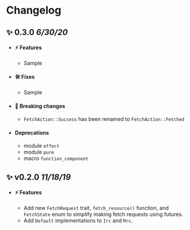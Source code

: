 # Changelog

<!-- START TEMPLATE

## ✨ **VERSION** *(DATE)*

- #### ⚡️ Features
  - Sample
- #### 🛠 Fixes
  - Sample
- #### 🚨 Breaking changes
  - Sample

END TEMPLATE-->

## ✨ **0.3.0** *6/30/20*

- #### ⚡️ Features
  - Sample
- #### 🛠 Fixes
  - Sample
- #### 🚨 Breaking changes
  - `FetchAction::Success` has been renamed to `FetchAction::Fetched`
- #### Deprecations
  - module `effect`
  - module `pure`
  - macro `function_component`

## ✨ **v0.2.0** *11/18/19*
- #### ⚡️ Features
  - Add new `FetchRequest` trait, `fetch_resource()` function, and `FetchState` enum 
  to simplify making fetch requests using futures.
  - Add `Default` implementations to `Irc` and `Mrc`.
